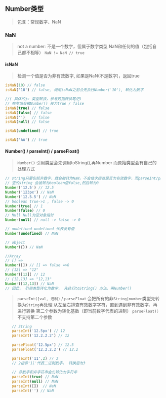 ## Number类型
> 包含：常规数字、NaN

### NaN
> not a number: 不是一个数字，但属于数字类型
NaN和任何的值（包括自己都不相等）
`NaN != NaN // true`

   #### isNaN
   > 检测一个值是否为非有效数字, 如果是NaN(不是数字)，返回true
   ```javascript
   isNaN(10) // false
   isNaN('10') // false, 调用isNaN之前会先执行Number('10'), 转化为数字
   
   //( 具体的js 类型转换，参考数据转换笔记)
   // 布尔值会被Number() 转为true / false
   isNaN(true) // false
   isNaN(false) // false
   isNaN('')   // false
   isNaN(null) // false

   isNaN(undefined) // true
   
   isNaN('AA') // true
   ```

   #### Number() / parseInt() / parseFloat()
   > `Number()`
   引用类型会先调用toString(),再Number
   而原始类型会有自己的处理方式
   ```javascript
   // string只要包括非数字，就会被转为NaN。不会依次排查是否为有效数字，而parseInt/parseFloat会
   // 空的string 会被转为boolean值false,然后转为0
   Number('12.5') // 12.5
   Number('123px') // NaN
   Number('12.5.5') // NaN
   // boolean true->1 , false -> 0
   Number(true) // 1
   Number(false) // 0
   // Null Null为空对象指针
   Number(null) // null -> false -> 0

   // undefined undefined 代表没有值
   Number(undefined) // NaN 

   // object
   Number({}) // NaN

   //Array
   // [] => 
   Number([]) // [] => false =>0
   // [12] => "12"
   Number([12]) // 12
   // [12,13] => "12,13"
   Number([12,13]) // NaN
   // 因此， 引用类型转化为数字， 先执行toString() 方法，再Number()
   ```
   > `parseInt([val, 进制)` / `parseFloat`
   会把所有的非`String|number`类型先转换为`String`再处理
   从左至右排查有效数字字符，直到遇到非有效数字，再进行转换
   第二个参数为转化基数（即当前数字代表的进制）
   `parseFloat()`  不支持第二个参数
   ```javascript
      // String
      parseInt('12.5px') // 12
      parseInt('12.2.2.2') // 12
      
      parseFloat('12.5px') // 12.5
      parseFloat('12.2.2.2') // 12.2

      parseInt('11',2) // 3
      // 2指示'11'代表二进制数字， 转换后为3
      
      // 非数字和非字符串会先转化为字符串
      parseInt(true) // NaN 
      parseInt(null) // NaN
      parseInt([])  // NaN
      parseInt('') // NaN
   ```

